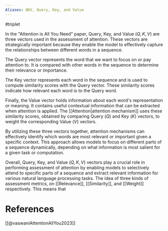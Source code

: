 ```yaml
---
Aliases: QKV, Query, Key, and Value
---
```

#triplet

In the "Attention is All You Need" paper, Query, Key, and Value ($Q, K, V$) are three vectors used in the assessment of attention. These vectors are strategically important because they enable the model to effectively capture the relationships between different words in a sequence.

The Query vector represents the word that we want to focus on or pay attention to. It is compared with other words in the sequence to determine their relevance or importance. 

The Key vector represents each word in the sequence and is used to compute similarity scores with the Query vector. These similarity scores indicate how relevant each word is to the Query word.

Finally, the Value vector holds information about each word's representation or meaning. It contains useful contextual information that can be extracted when attention is applied. The [[Attention|attention mechanism]] uses these similarity scores, obtained by comparing Query ($Q$) and Key ($K$) vectors, to weight the corresponding Value ($V$) vectors.

By utilizing these three vectors together, attention mechanisms can effectively identify which words are most relevant or important given a specific context. This approach allows models to focus on different parts of a sequence dynamically, depending on what information is most salient for a given task or computation.

Overall, Query, Key, and Value ($Q,K,V$) vectors play a crucial role in performing assessment of attention by enabling models to selectively attend to specific parts of a sequence and extract relevant information for various natural language processing tasks. The idea of three kinds of assessment metrics, on [[Relevance]], [[Similarity]], and [[Weight]] respectively. This means that 

# References

[[@vaswaniAttentionAllYou2023]]